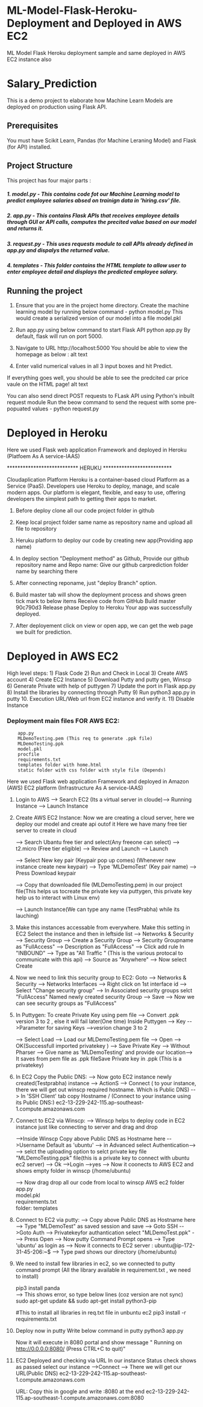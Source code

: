 # ML-Model-Flask-Heroku-Deployment  and Deployed in AWS EC2 
ML Model Flask Heroku deployment sample and same deployed in AWS EC2 instance also


# Salary_Prediction

This is a demo project to elaborate how Machine Learn Models are deployed on production using Flask API.

## Prerequisites
You must have Scikit Learn, Pandas (for Machine Leraning Model) and Flask (for API) installed.

## Project Structure
This project has four major parts :

##### 1. model.py - This contains code fot our Machine Learning model to predict employee salaries absed on trainign data in 'hiring.csv' file.
##### 2. app.py - This contains Flask APIs that receives employee details through GUI or API calls, computes the precited value based on our model and returns it.
##### 3. request.py - This uses requests module to call APIs already defined in app.py and dispalys the returned value.
##### 4. templates - This folder contains the HTML template to allow user to enter employee detail and displays the predicted employee salary.

## Running the project
1. Ensure that you are in the project home directory. Create the machine learning model by running below command -
python model.py
This would create a serialized version of our model into a file model.pkl

2. Run app.py using below command to start Flask API
python app.py
By default, flask will run on port 5000.

3. Navigate to URL http://localhost:5000
You should be able to view the homepage as below : alt text

4. Enter valid numerical values in all 3 input boxes and hit Predict.

If everything goes well, you should be able to see the predcited car price vaule on the HTML page! alt text

You can also send direct POST requests to FLask API using Python's inbuilt request module Run the beow command to send the request with some pre-popuated values -
python request.py

# Deployed in Heroku

Here we used Flask web application Framework and deployed in Heroku  (Platfoem As A service-IAAS) 

*************************** HERUKU **************************

Cloudaplication Platform
Heroku is a container-based cloud Platform as a Service (PaaS). Developers use Heroku to deploy, manage, and scale modern apps. 
Our platform is elegant, flexible, and easy to use, offering developers the simplest path to getting their apps to market.

1) Before deploy clone all our code project folder in github
2) Keep local project folder same name as repository name and upload all file to repository
3) Heruku platform to deploy our code by creating new app(Providing app name)
4) In deploy section "Deployment method" as Github, Provide our github repository name and Repo name: Give our github carprediction folder name by searching there

5) After connecting reponame, just "deploy Branch" option.
5) Build master tab will show the deployment process and shows green tick mark to below items
	Receive code from GitHub
	Build master 90c790d3
	Release phase
	Deploy to Heroku
	Your app was successfully deployed.

6) After deployement click on view or open app, we can get the web page we built for prediction.


# Deployed in AWS EC2

High level steps:
	1) Flask Code
	2) Run and Check in Local
	3) Create AWS account
	4) Create EC2 Instance
	5) Download Putty and putty gen, Winscp
	6) Generate Private with help of puttygen
	7) Update the port in Flask app.py
	8) Install the libraries by connecting through Putty
	9) Run python3 app.py in putty
	10. Execution URL/Web url from EC2 instance and verify it.
	11) Disable Instance

### Deployment main files FOR AWS EC2:
		app.py
		MLDemoTesting.pem (This req to generate .ppk file)
		MLDemoTesting.ppk
		model.pkl
		procfile
		requirements.txt
		templates folder with home.html
		static folder with css folder with style file (Depends)
    
Here we used Flask web application Framework and deployed in Amazon (AWS) EC2 platform (Infrastructure As A service-IAAS) 

1) Login to AWS --> Search EC2 (Its a virtual server in cloude)--> Running Instance --> Launch Instance

2) Create AWS EC2 Instance:
  Now we are creating a cloud server, here we deploy our model and create api outof it
	Here we have many free tier server to create in cloud 

	--> Search Ubantu free tier and select(Any freeone can select) --> t2.micro (Free tier eligible) --> Review and Launch  --> Launch

	--> Select New key pair (Keypair pop up comes) (Whenever new instance create new keypair) --> Type 'MLDemoTest' (Key pair name) --> Press Download keypair

	--> Copy that downloaded file (MLDemoTesting.pem) in our project file(This helps us tocreate the private key via puttygen, this private key help us to interact with Linux env)
	
	--> Launch Instance(We can type any name (TestPrabha) while its lauching)

3) Make this instances accessable from everywhere. Make this setting in EC2
	Select the instance and then in leftside list
		--> Networks & Security --> Security Group --> Create a Security Group
			--> Security Groupname as "FullAccess" 
			--> Description as "FullAccess" 
		--> Click add rule
		In "INBOUND"
		--> Type as "All Traffic " (This is the various protocal to communicate with this api)
		--> Source as "Anywhere"
	--> Now select Create

4) Now we need to link this security group to EC2:
	Goto --> Networks & Security --> Networks Interfaces --> Right click on 1st interface id --> Select "Change security group"
		--> In Associated security groups selct "FullAccess" Named newly created security Group --> Save
		--> Now we can see security groups as "FullAccess" 


5) In Puttygen: To create Private Key using pem file
	--> Convert .ppk version 3 to 2 , else it will fail later(One time)
		Inside Puttygen --> Key -->Parameter for saving Keys  -->vesrion change 3 to 2
		
	--> Select Load --> Load our MLDemoTesting.pem file  --> Open 
		--> OK(Successfull imported privatekey ) --> Save Private Key --> Without Pharser
		--> Give name as 'MLDemoTesting' and provide our location--> It saves from pem file as .ppk fileSave Private key in .ppk  (This is a privatekey)

6) In EC2 Copy the Public DNS:
	--> Now goto EC2 instance newly created(Testprabha) instance --> ActionS --> Connect  ( to your instance, there we will get out winscp required hostname. Which is Public DNS)
		--> In 'SSH Client' tab copy Hostname / (Connect to your instance using its Public DNS:) ec2-13-229-242-115.ap-southeast-1.compute.amazonaws.com

7) Connect to EC2 via Winscp:
	--> Winscp helps to deploy code in EC2 instance just like connecting to server and drag and drop

	-->Inside Winscp Copy above Public DNS as Hostname here -->Username Default as 'ubuntu' --> in  Advanced select Authentication-->
		--> selct the uploading option to selct private key file "MLDemoTesting.ppk" file(this is a private key to connect with ubuntu ec2 server)
		--> Ok -->Login -->yes
  		--> Now it coonects to AWS EC2 and shows empty folder in winscp (/home/ubuntu)


	--> Now drag drop all our code from local to winscp AWS ec2 folder
		app.py  
		model.pkl  
		requirements.txt  
		folder: templates

8) Connect to EC2 via putty:
	--> Copy above Public DNS as Hostname here --> Type "MLDemoTest" as saved session and save
	--> Goto SSH -->Goto Auth --> Privatekeyfor authantication select "MLDemoTest.ppk" ---> Press Open
	--> Now putty Command Prompt opens --> Type 'ubuntu' as login as
	--> Now it connects to EC2 server : ubuntu@ip-172-31-45-206:~$
	--> Type pwd shows our directory (/home/ubuntu)

9) We need to install few libraries in ec2, so we connected to putty command prompt (All the library available in requirement.txt , we need to install)

	pip3 install panda   
		--> This shows error, so type below lines (coz version are not sync)
	sudo apt-get update && sudo apt-get install python3-pip

	#This to install all libraries in req.txt file in unbuntu ec2 
	pip3 install -r requirements.txt

10) Deploy now in putty
	Write below command in putty 
		python3 app.py

	Now it will execute in 8080 portal and show message " Running on http://0.0.0.0:8080/ (Press CTRL+C to quit)"

11) EC2 Deployed and checking via URL
	In our instance Status check shows as passed
	select our instance -->Connect --> There we will get our URL(Public DNS)  ec2-13-229-242-115.ap-southeast-1.compute.amazonaws.com
	
	URL:
		Copy this in google and write :8080 at the end
		 ec2-13-229-242-115.ap-southeast-1.compute.amazonaws.com:8080

